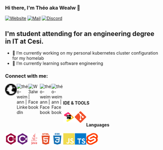 
### Hi there, I'm Théo aka Wealw 👋

[![Website](https://img.shields.io/website?label=theo-weimann.net&style=for-the-badge&url=https%3A%2F%2Ftheo-weimann.net)](https://theo-weimann.net)
[![Mail](https://img.shields.io/badge/Microsoft_Outlook-0078D4?style=for-the-badge&logo=microsoft-outlook&logoColor=white&label=theo.weimann@viacesi.fr)](mailto:theo.weimann@viacesi.fr)
[![Discord](https://img.shields.io/badge/Discord-7289DA?style=for-the-badge&logo=discord&logoColor=white)](https://discordapp.com/users/Th%C3%A9o.W#4269/)


## I'm student attending for an engineering degree in IT at Cesi.

- 🔭 I’m currently working on my personal kubernetes cluster configuration for my homelab
- 🌱 I’m currently learning software engineering


### Connect with me:

[<img align="left" alt="theo-weimann.net" width="38px" src="https://raw.githubusercontent.com/iconic/open-iconic/master/svg/globe.svg" />](https://theo-weimann.net)
[<img align="left" alt="théo-weimann | LinkedIn" width="38px" src="https://cdn.jsdelivr.net/npm/simple-icons@v3/icons/linkedin.svg" />](https://www.linkedin.com/in/th%C3%A9o-weimann/)
[<img align="left" alt="W3alw | Facebook" width="38px" src="https://cdn.jsdelivr.net/npm/simple-icons@v3/icons/facebook.svg" />](https://www.facebook.com/W3alw/)
[<img align="left" alt="théo-weimann | Facebook" width="38px" src="https://cdn.jsdelivr.net/npm/simple-icons@v3/icons/github.svg" />](https://github.com/Wealw)
[<img align="left" alt="théo-weimann | Facebook" width="38px" src="https://cdn.jsdelivr.net/npm/simple-icons@v3/icons/gitlab.svg" />](https://gitlab.com/wealw)

<br />
<br />

#### IDE & TOOLS

[<img align="left" alt="JetBrains" width="38px" src="https://raw.githubusercontent.com/devicons/devicon/master/icons/jetbrains/jetbrains-original.svg" />](#IDE-&-TOOLS)
[<img align="left" alt="Git" width="38px" src="https://raw.githubusercontent.com/devicons/devicon/master/icons/git/git-plain.svg" />](#IDE-&-TOOLS)

<br />

#### Languages

[<img align="left" alt="C++" width="38px" src="https://raw.githubusercontent.com/devicons/devicon/master/icons/cplusplus/cplusplus-plain.svg" />](#Languages)
[<img align="left" alt="C#" width="38px" src="https://raw.githubusercontent.com/devicons/devicon/master/icons/csharp/csharp-plain.svg" />](#Languages)
[<img align="left" alt="C#" width="38px" src="https://github.com/devicons/devicon/blob/master/icons/java/java-plain-wordmark.svg" />](#Languages)
[<img align="left" alt="Html" width="38px" src="https://raw.githubusercontent.com/devicons/devicon/master/icons/html5/html5-plain-wordmark.svg" />](#Languages)
[<img align="left" alt="Css" width="38px" src="https://raw.githubusercontent.com/devicons/devicon/master/icons/css3/css3-plain-wordmark.svg" />](#Languages)
[<img align="left" alt="Js" width="38px" src="https://raw.githubusercontent.com/devicons/devicon/master/icons/javascript/javascript-plain.svg" />](#Languages)
[<img align="left" alt="Ts" width="38px" src="https://raw.githubusercontent.com/devicons/devicon/master/icons/typescript/typescript-plain.svg" />](#Languages)
[<img align="left" alt="Svelte.js" width="38px" src="https://raw.githubusercontent.com/devicons/devicon/master/icons/svelte/svelte-original.svg" />](#Languages)

<!--Icon : Copyright to devicons devicon repository https://github.com/devicons/devicon-->
